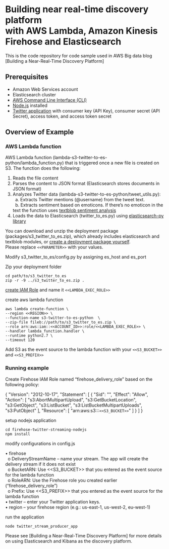 # Building near real-time discovery platform<br>with AWS Lambda, Amazon Kinesis Firehose and Elasticsearch


This is the code repository for code sample used in AWS Big data blog [Building a Near-Real-Time Discovery Platform]

## Prerequisites 
  - Amazon Web Services account
  - Elasticsearch cluster
  - [AWS Command Line Interface (CLI)]
  - [Node.js] installed
  - [Twitter application] with consumer key (API Key), consumer secret (API Secret), access token, and access token secret
 

## Overview of Example

### AWS Lambda function
AWS Lambda function (lambda-s3-twitter-to-es-python/lambda_function.py) that is triggered once a new file is created on S3. 
The function does the following:<br>
1.	Reads the file content<br>
2.	Parses the content to JSON format (Elasticsearch stores documents in JSON format)<br>
3.	Analyzes Twitter data (lambda-s3-twitter-to-es-python/tweet_utils.py):<br>
&nbsp;&nbsp;a.	Extracts Twitter mentions (@username) from the tweet text.<br>
&nbsp;&nbsp;b.	Extracts sentiment based on emoticons. If there’s no emoticon in the text the function uses [textblob sentiment analysis]<br>
4.	Loads the data to Elasticsearch (twitter_to_es.py) using [elasticsearch-py library]<br>



You can download and unzip the deployment package (packages/s3_twitter_to_es.zip), which already includes elasticsearch and textblob modules, or [create a deployment package yourself].<br>
Please replace ``<<PARAMETER>>`` with your values.

Modify s3_twitter_to_es/config.py by assigning es_host and es_port

Zip your deployment folder
```
cd path/to/s3_twitter_to_es
zip -r -9 ../s3_twitter_to_es.zip .
```

[create IAM Role] and name it ```<<LAMBDA_EXEC_ROLE>>```

create aws lambda function
```
aws lambda create-function \
--region <<REGION>> \
--function-name s3-twitter-to-es-python  \
--zip-file fileb://path/to/s3_twitter_to_es.zip \
--role arn:aws:iam::<<ACCOUNT_ID>>:role/<<LAMBDA_EXEC_ROLE>> \
--handler lambda_function.handler \
--runtime python2.7 \
--timeout 120
```

Add S3 as the event source to the lambda function with your ```<<S3_BUCKET>>``` and ```<<S3_PREFIX>>```



### Running example

Create Firehose IAM Role named “firehose_delivery_role” based on the following policy:

{
    "Version": "2012-10-17",
    "Statement": [
        {
            "Sid": "",
            "Effect": "Allow",
            "Action": [
                "s3:AbortMultipartUpload",
                "s3:GetBucketLocation",
                "s3:GetObject",
                "s3:ListBucket",
                "s3:ListBucketMultipartUploads",
                "s3:PutObject"
            ],
            "Resource": [
                "arn:aws:s3:::```<<S3_BUCKET>>```"
            ]
        }
    ]
}


setup nodejs application

```
cd firehose-twitter-streaming-nodejs
npm install
```

modify configurations in config.js

•	firehose<br>
&nbsp;&nbsp;o	DeliveryStreamName – name your stream. The app will create the delivery stream if it does not exist<br>
&nbsp;&nbsp;o	BucketARN: Use <<S3_BUCKET>> that you entered as the event source for the lambda function<br>
&nbsp;&nbsp;o	RoleARN: Use the Firehose role you created earlier (“firehose_delivery_role”)<br>
&nbsp;&nbsp;o	 Prefix: Use <<S3_PREFIX>> that you entered as the event source for the lambda function<br>
•	twitter – enter your Twitter application keys.<br>
•	region – your firehose region (e.g.: us-east-1, us-west-2, eu-west-1)<br>

run the application
```
node twitter_stream_producer_app
```

Please see [Building a Near-Real-Time Discovery Platform] for more details on using Elasticsearch and Kibana as the discovery platform.


[AWS Command Line Interface (CLI)]:http://docs.aws.amazon.com/cli/latest/userguide/cli-chap-welcome.html
[textblob sentiment analysis]:http://textblob.readthedocs.org/en/dev/quickstart.html#sentiment-analysis
[elasticsearch-py library]:http://elasticsearch-py.readthedocs.org/en/master/
[create a deployment package yourself]:http://docs.aws.amazon.com/lambda/latest/dg/lambda-python-how-to-create-deployment-package.html
[create IAM Role]:http://docs.aws.amazon.com/lambda/latest/dg/walkthrough-s3-events-adminuser-create-test-function-create-execution-role.html
[Add S3 as the event source to the lambda function]:http://docs.aws.amazon.com/lambda/latest/dg/getting-started-2-integrate-s3events-console.html
[Node.js]:https://nodejs.org
[Twitter application]:https://apps.twitter.com/



